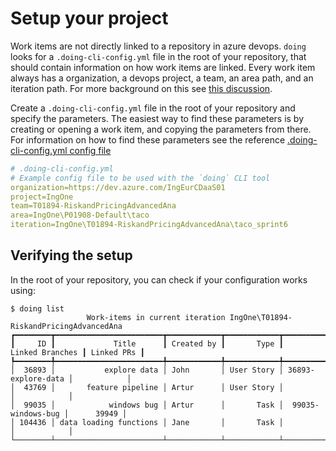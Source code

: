 # Setup your project

Work items are not directly linked to a repository in azure devops. `doing` looks for a `.doing-cli-config.yml` file in the root of your repository, that should contain information on how work items are linked. Every work item always has a organization, a devops project, a team, an area path, and an iteration path. For more background on this see [this discussion](../discussion/oneproject_setup.md).

Create a `.doing-cli-config.yml` file in the root of your repository and specify the parameters. The easiest way to find these parameters is by creating or opening a work item, and copying the parameters from there. For information on how to find these parameters see the reference [.doing-cli-config.yml config file](../reference/config_file.md)

```yaml
# .doing-cli-config.yml
# Example config file to be used with the `doing` CLI tool
organization=https://dev.azure.com/IngEurCDaaS01
project=IngOne 
team=T01894-RiskandPricingAdvancedAna
area=IngOne\P01908-Default\taco
iteration=IngOne\T01894-RiskandPricingAdvancedAna\taco_sprint6
```

## Verifying the setup

In the root of your repository, you can check if your configuration works using:

<div class="termy termy-small">

```console
$ doing list
                 Work-items in current iteration IngOne\T01894-RiskandPricingAdvancedAna                  
┏━━━━━━━━┳━━━━━━━━━━━━━━━━━━━━━━━━┳━━━━━━━━━━━━┳━━━━━━━━━━━━┳━━━━━━━━━━━━━━━━━━━━┳━━━━━━━━━━━━┓
┃     ID ┃             Title      ┃ Created by ┃       Type ┃    Linked Branches ┃ Linked PRs ┃
┡━━━━━━━━╇━━━━━━━━━━━━━━━━━━━━━━━━╇━━━━━━━━━━━━╇━━━━━━━━━━━━╇━━━━━━━━━━━━━━━━━━━━╇━━━━━━━━━━━━┩
│  36893 │           explore data │ John       │ User Story │ 36893-explore-data │            │
│  43769 │       feature pipeline │ Artur      │ User Story │                    │            │
│  99035 │            windows bug │ Artur      │       Task │  99035-windows-bug │      39949 │
│ 104436 │ data loading functions │ Jane       │       Task │                    │            │
└────────┴────────────────────────┴────────────┴────────────┴────────────────────┴────────────┘
```

</div>
